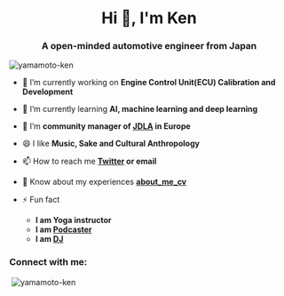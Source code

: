 <h1 align="center">Hi 👋, I'm Ken</h1>
<h3 align="center">A open-minded automotive engineer from Japan</h3>

<p align="left"> <img src="https://komarev.com/ghpvc/?username=yamamoto-ken&label=Profile%20views&color=0e75b6&style=flat" alt="yamamoto-ken" /> </p>

- 🔭 I’m currently working on **Engine Control Unit(ECU) Calibration and Development**

- 🌱 I’m currently learning **AI, machine learning and deep learning**

- 👯 I’m **community manager of [JDLA](https://www.jdla.org/en/en-about/) in Europe**

- 😄 I like **Music, Sake and Cultural Anthropology**

- 📫 How to reach me **[Twitter](https://twitter.com/kennyatman) or email**

- 📄 Know about my experiences **[about_me_cv](https://github.com/Yamamoto-Ken/about_me_cv)**

- ⚡ Fun fact
  - **I am Yoga instructor**
  - **I am [Podcaster](https://podcasts.apple.com/de/podcast/stay-hungry-fm/id1506768195?l=en)**
  - **I am [DJ](https://www.mixcloud.com/kennyatman/)**


<h3 align="left">Connect with me:</h3>
<p>&nbsp;<img align="center" src="https://github-readme-stats.vercel.app/api?username=yamamoto-ken&show_icons=true" alt="yamamoto-ken" /></p>
